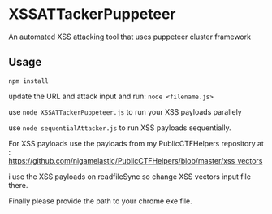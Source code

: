 # XSSATTackerPuppeteer
An automated XSS attacking tool that uses puppeteer cluster framework

## Usage

`npm install`

update the URL and attack input and run: `node <filename.js>`


use `node XSSATTackerPuppeteer.js` to run your XSS payloads parallely

use `node sequentialAttacker.js` to run XSS payloads sequentially.

For XSS payloads use the payloads from  my PublicCTFHelpers repository at : https://github.com/nigamelastic/PublicCTFHelpers/blob/master/xss_vectors

i use the XSS payloads on readfileSync so change XSS vectors input file there.

Finally please provide the path to your chrome exe file.
